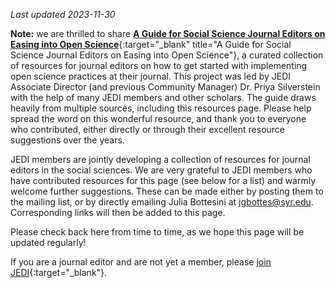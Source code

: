 <div id="introduction"></div>

*Last updated 2023-11-30*

**Note:** we are thrilled to share [**A Guide for Social Science Journal Editors on Easing into Open Science**](https://osf.io/hstcx/){:target="_blank" title="A Guide for Social Science Journal Editors on Easing into Open Science"}, a curated collection of resources for journal editors on how to get started with implementing open science practices at their journal. This project was led by JEDI Associate Director (and previous Community Manager) Dr. Priya Silverstein with the help of many JEDI members and other scholars. The guide draws heavily from multiple sources, including this resources page. Please help spread the word on this wonderful resource, and thank you to everyone who contributed, either directly or through their excellent resource suggestions over the years.

JEDI members are jointly developing a collection of resources for journal editors in the social sciences. We are very grateful to JEDI members who have contributed resources for this page (see below for a list) and warmly welcome further suggestions. These can be made either by posting them to the mailing list, or by directly emailing Julia Bottesini at [jgbottes@syr.edu](mailto:jgbottes@syr.edu). Corresponding links will then be added to this page.

Please check back here from time to time, as we hope this page will be updated regularly!

If you are a journal editor and are not yet a member, please [join JEDI](https://dpjedi.org/join.html){:target="_blank"}.